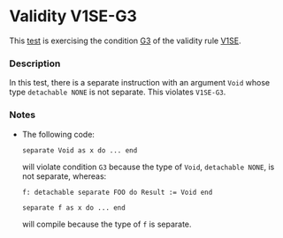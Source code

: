# Validity V1SE-G3

This [test](.) is exercising the condition [G3](../Readme.md) of the validity rule [V1SE](../../v1se/Readme.md).

### Description

In this test, there is a separate instruction with an argument `Void` whose type `detachable NONE` is not separate. This violates `V1SE-G3`.

### Notes

* The following code:
  ```
  separate Void as x do ... end
  ```

  will violate condition `G3` because the type of `Void`, `detachable NONE`, is not separate, whereas:
  ```
  f: detachable separate FOO do Result := Void end

  separate f as x do ... end
  ```

  will compile because the type of `f` is separate.
